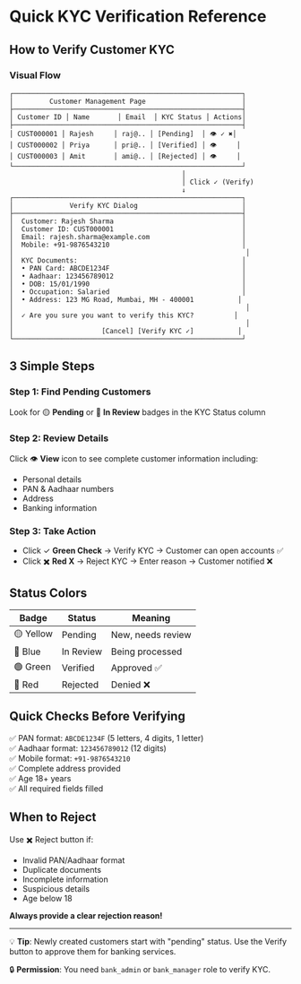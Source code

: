 # Quick KYC Verification Reference

## How to Verify Customer KYC

### Visual Flow

```
┌─────────────────────────────────────────────────────────┐
│         Customer Management Page                        │
├─────────────────────────────────────────────────────────┤
│ Customer ID │ Name       │ Email  │ KYC Status │ Actions│
├─────────────────────────────────────────────────────────┤
│ CUST000001 │ Rajesh     │ raj@.. │ [Pending]  │ 👁️ ✓ ✖️│
│ CUST000002 │ Priya      │ pri@.. │ [Verified] │ 👁️     │
│ CUST000003 │ Amit       │ ami@.. │ [Rejected] │ 👁️     │
└─────────────────────────────────────────────────────────┘
                                           │
                                           │ Click ✓ (Verify)
                                           ↓
┌─────────────────────────────────────────────────────────┐
│              Verify KYC Dialog                          │
├─────────────────────────────────────────────────────────┤
│  Customer: Rajesh Sharma                                │
│  Customer ID: CUST000001                                │
│  Email: rajesh.sharma@example.com                       │
│  Mobile: +91-9876543210                                 │
│                                                          │
│  KYC Documents:                                         │
│  • PAN Card: ABCDE1234F                                 │
│  • Aadhaar: 123456789012                                │
│  • DOB: 15/01/1990                                      │
│  • Occupation: Salaried                                 │
│  • Address: 123 MG Road, Mumbai, MH - 400001           │
│                                                          │
│  ✓ Are you sure you want to verify this KYC?          │
│                                                          │
│                      [Cancel] [Verify KYC ✓]           │
└─────────────────────────────────────────────────────────┘
```

## 3 Simple Steps

### Step 1: Find Pending Customers

Look for 🟡 **Pending** or 🔵 **In Review** badges in the KYC Status column

### Step 2: Review Details

Click 👁️ **View** icon to see complete customer information including:

- Personal details
- PAN & Aadhaar numbers
- Address
- Banking information

### Step 3: Take Action

- Click ✓ **Green Check** → Verify KYC → Customer can open accounts ✅
- Click ✖️ **Red X** → Reject KYC → Enter reason → Customer notified ❌

## Status Colors

| Badge     | Status    | Meaning           |
| --------- | --------- | ----------------- |
| 🟡 Yellow | Pending   | New, needs review |
| 🔵 Blue   | In Review | Being processed   |
| 🟢 Green  | Verified  | Approved ✅       |
| 🔴 Red    | Rejected  | Denied ❌         |

## Quick Checks Before Verifying

✅ PAN format: `ABCDE1234F` (5 letters, 4 digits, 1 letter)  
✅ Aadhaar format: `123456789012` (12 digits)  
✅ Mobile format: `+91-9876543210`  
✅ Complete address provided  
✅ Age 18+ years  
✅ All required fields filled

## When to Reject

Use ✖️ Reject button if:

- Invalid PAN/Aadhaar format
- Duplicate documents
- Incomplete information
- Suspicious details
- Age below 18

**Always provide a clear rejection reason!**

---

💡 **Tip**: Newly created customers start with "pending" status. Use the Verify button to approve them for banking services.

🔒 **Permission**: You need `bank_admin` or `bank_manager` role to verify KYC.
